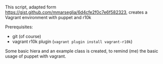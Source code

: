 This script, adapted form https://gist.github.com/mmarseglia/6d4cfe2f0c7e6f582323,
creates a Vagrant environment with puppet and r10k

Prerequisites:

 * git (of course)
 *  vagrant r10k plugin (`vagrant plugin install vagrant-r10k`)
 
 
Some basic hiera and an example class is created, to remind (me)
the basic usage of puppet with vagrant.
 






 
    



    
    

